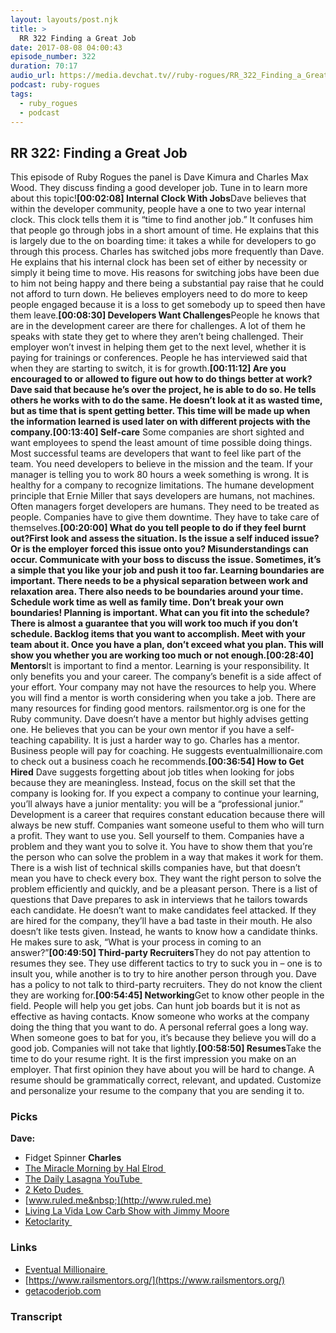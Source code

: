 ```yaml
---
layout: layouts/post.njk
title: >
  RR 322 Finding a Great Job
date: 2017-08-08 04:00:43
episode_number: 322
duration: 70:17
audio_url: https://media.devchat.tv//ruby-rogues/RR_322_Finding_a_Great_Job.mp3
podcast: ruby-rogues
tags:
  - ruby_rogues
  - podcast
---
```


## **RR 322: Finding a Great Job**

This episode of Ruby Rogues the panel is Dave Kimura and Charles Max Wood. They discuss finding a good developer job. Tune in to learn more about this topic!**[00:02:08] Internal Clock With Jobs**Dave believes that within the developer community, people have a one to two year internal clock. This clock tells them it is “time to find another job.” It confuses him that people go through jobs in a short amount of time. He explains that this is largely due to the on boarding time: it takes a while for developers to go through this process. Charles has switched jobs more frequently than Dave. He explains that his internal clock has been set of either by necessity or simply it being time to move. His reasons for switching jobs have been due to him not being happy and there being a substantial pay raise that he could not afford to turn down. He believes employers need to do more to keep people engaged because it is a loss to get somebody up to speed then have them leave.**[00:08:30] Developers Want Challenges**People he knows that are in the development career are there for challenges. A lot of them he speaks with state they get to where they aren’t being challenged. Their employer won’t invest in helping them get to the next level, whether it is paying for trainings or conferences. People he has interviewed said that when they are starting to switch, it is for growth.**[00:11:12] Are you encouraged to or allowed to figure out how to do things better at work?**Dave said that because he’s over the project, he is able to do so. He tells others he works with to do the same. He doesn’t look at it as wasted time, but as time that is spent getting better. This time will be made up when the information learned is used later on with different projects with the company.**[00:13:40] Self-care** Some companies are short sighted and want employees to spend the least amount of time possible doing things. Most successful teams are developers that want to feel like part of the team. You need developers to believe in the mission and the team. If your manager is telling you to work 80 hours a week something is wrong. It is healthy for a company to recognize limitations. The humane development principle that Ernie Miller that says developers are humans, not machines. Often managers forget developers are humans. They need to be treated as people. Companies have to give them downtime. They have to take care of themselves.**[00:20:00] What do you tell people to do if they feel burnt out?**First look and assess the situation. Is the issue a self induced issue? Or is the employer forced this issue onto you? Misunderstandings can occur. Communicate with your boss to discuss the issue. Sometimes, it’s a simple that you like your job and push it too far. Learning boundaries are important. There needs to be a physical separation between work and relaxation area. There also needs to be boundaries around your time. Schedule work time as well as family time. Don’t break your own boundaries! Planning is important. What can you fit into the schedule? There is almost a guarantee that you will work too much if you don’t schedule. Backlog items that you want to accomplish. Meet with your team about it. Once you have a plan, don’t exceed what you plan. This will show you whether you are working too much or not enough.**[00:28:40] Mentors**It is important to find a mentor. Learning is your responsibility. It only benefits you and your career. The company’s benefit is a side affect of your effort. Your company may not have the resources to help you. Where you will find a mentor is worth considering when you take a job. There are many resources for finding good mentors. railsmentor.org is one for the Ruby community. Dave doesn’t have a mentor but highly advises getting one. He believes that you can be your own mentor if you have a self-teaching capability. It is just a harder way to go. Charles has a mentor. Business people will pay for coaching. He suggests eventualmillionaire.com to check out a business coach he recommends.**[00:36:54] How to Get Hired** Dave suggests forgetting about job titles when looking for jobs because they are meaningless. Instead, focus on the skill set that the company is looking for. If you expect a company to continue your learning, you’ll always have a junior mentality: you will be a “professional junior.” Development is a career that requires constant education because there will always be new stuff. Companies want someone useful to them who will turn a profit. They want to use you. Sell yourself to them. Companies have a problem and they want you to solve it. You have to show them that you’re the person who can solve the problem in a way that makes it work for them. There is a wish list of technical skills companies have, but that doesn’t mean you have to check every box. They want the right person to solve the problem efficiently and quickly, and be a pleasant person. There is a list of questions that Dave prepares to ask in interviews that he tailors towards each candidate. He doesn’t want to make candidates feel attacked. If they are hired for the company, they’ll have a bad taste in their mouth. He also doesn’t like tests given. Instead, he wants to know how a candidate thinks. He makes sure to ask, “What is your process in coming to an answer?”**[00:49:50] Third-party Recruiters**They do not pay attention to resumes they see. They use different tactics to try to suck you in – one is to insult you, while another is to try to hire another person through you. Dave has a policy to not talk to third-party recruiters. They do not know the client they are working for.**[00:54:45] Networking**Get to know other people in the field. People will help you get jobs. Can hunt job boards but it is not as effective as having contacts. Know someone who works at the company doing the thing that you want to do. A personal referral goes a long way. When someone goes to bat for you, it’s because they believe you will do a good job. Companies will not take that lightly.**[00:58:50] Resumes**Take the time to do your resume right. It is the first impression you make on an employer. That first opinion they have about you will be hard to change. A resume should be grammatically correct, relevant, and updated. Customize and personalize your resume to the company that you are sending it to.

### **Picks**

**Dave:**

- Fidget Spinner
  **Charles**
- [The Miracle Morning by Hal Elrod&nbsp;](https://www.amazon.com/dp/B00CLMX0D4/?tag=chamaxwoo-20)
- [The Daily Lasagna YouTube&nbsp;](https://www.youtube.com/playlist?list=PLJesql-aSfX6pseKl-4wFNmR_aDe2A3mT)
- [2 Keto Dudes&nbsp;](http://2ketodudes.com/)
- [www.ruled.me&nbsp;](http://www.ruled.me)
- [Living La Vida Low Carb Show with Jimmy Moore](http://www.thelivinlowcarbshow.com/)
- [Ketoclarity&nbsp;](https://www.amazon.com/Keto-Clarity-Definitive-Benefits-Low-Carb/dp/1628600071)

### **Links**

- [Eventual Millionaire&nbsp;](http://eventualmillionaire.com/)
- [https://www.railsmentors.org/](https://www.railsmentors.org/)
- [getacoderjob.com](http://getacoderjob.com)

### Transcript
